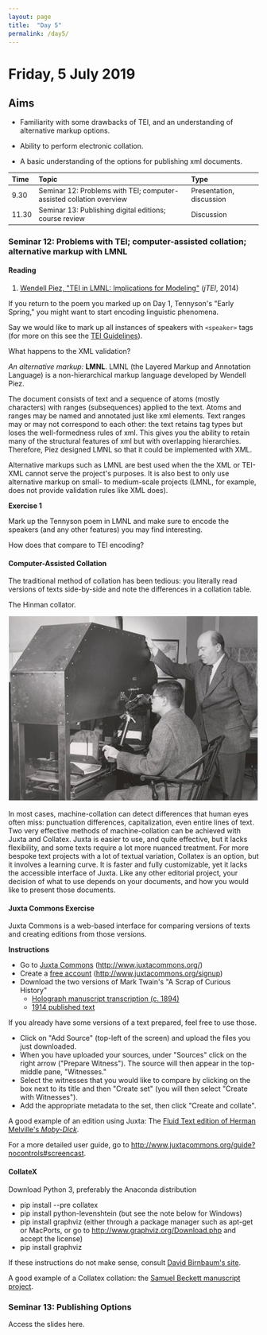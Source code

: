 ```yaml
---
layout: page
title:  "Day 5"
permalink: /day5/
---
```


# Friday, 5 July 2019

## Aims

- Familiarity with some drawbacks of TEI, and an understanding of alternative markup options.

- Ability to perform electronic collation.

- A basic understanding of the options for publishing xml documents.


Time     | Topic                               | Type                    |
:--------| :---------------------------------- |:------------------------|
9.30 | Seminar 12: Problems with TEI; computer-assisted collation overview | Presentation, discussion |
11.30 | Seminar 13: Publishing digital editions; course review | Discussion |

### Seminar 12: Problems with TEI; computer-assisted collation; alternative markup with LMNL

#### Reading

1. [Wendell Piez, "TEI in LMNL: Implications for Modeling"](https://journals.openedition.org/jtei/1337) (*jTEI*, 2014)

If you return to the poem you marked up on Day 1, Tennyson's "Early Spring," you might want to start encoding linguistic phenomena.

Say we would like to mark up all instances of speakers with `<speaker>` tags (for more on this see the [TEI Guidelines](http://www.tei-c.org/release/doc/tei-p5-doc/en/html/DR.html#DRSP)).

What happens to the XML validation?

*An alternative markup:* **LMNL**. LMNL (the Layered Markup and Annotation Language) is a non-hierarchical markup language developed by Wendell Piez.

The document consists of text and a sequence of atoms (mostly characters) with ranges (subsequences) applied to the text. Atoms and ranges may be named and annotated just like xml elements. Text ranges may or may not correspond to each other: the text retains tag types but loses the well-formedness rules of xml. This gives you the ability to retain many of the structural features of xml but with overlapping hierarchies. Therefore, Piez designed LMNL so that it could be implemented with XML.

Alternative markups such as LMNL are best used when the the XML or TEI-XML cannot serve the project's purposes. It is also best to only use alternative markup on small- to medium-scale projects (LMNL, for example, does not provide validation rules like XML does).

**Exercise 1**

Mark up the Tennyson poem in LMNL and make sure to encode the speakers (and any other features) you may find interesting.

How does that compare to TEI encoding?

#### Computer-Assisted Collation

The traditional method of collation has been tedious: you literally read versions of texts side-by-side and note the differences in a collation table.

The Hinman collator.

![hinman](hinman.jpg)

In most cases, machine-collation can detect differences that human eyes often miss: punctuation differences, capitalization, even entire lines of text. Two very effective methods of machine-collation can be achieved with Juxta and Collatex. Juxta is easier to use, and quite effective, but it lacks flexibility, and some texts require a lot more nuanced treatment. For more bespoke text projects with a lot of textual variation, Collatex is an option, but it involves a learning curve. It is faster and fully customizable, yet it lacks the accessible interface of Juxta. Like any other editorial project, your decision of what to use depends on your documents, and how you would like to present those documents.

#### Juxta Commons Exercise

Juxta Commons is a web-based interface for comparing versions of texts and creating editions from those versions.

<strong>Instructions</strong>

* Go to [Juxta Commons](http://www.juxtacommons.org/) (http://www.juxtacommons.org/)
* Create a [free account](http://www.juxtacommons.org/signup)
(http://www.juxtacommons.org/signup)
* Download the two versions of Mark Twain's "A Scrap of Curious History"
  * [Holograph manuscript transcription (c. 1894)](../readings/a-scrap-of-curious-history-ms.txt)
  * [1914 published text](../a-scrap-of-curious-history-harpers-1914.txt)

If you already have some versions of a text prepared, feel free to use those.
* Click on "Add Source" (top-left of the screen) and upload the files you just downloaded.
* When you have uploaded your sources, under "Sources" click on the right arrow ("Prepare Witness"). The source will then appear in the top-middle pane, "Witnesses."
* Select the witnesses that you would like to compare by clicking on the box next to its title and then "Create set" (you will then select "Create with Witnesses").
* Add the appropriate metadata to the set, then click "Create and collate".

A good example of an edition using Juxta: The [Fluid Text edition of Herman Melville's *Moby-Dick*](https://mel.hofstra.edu/expurgating-moby-dick.html).

For a more detailed user guide, go to <http://www.juxtacommons.org/guide?nocontrols#screencast>.

#### CollateX

Download Python 3, preferably the Anaconda distribution

* pip install --pre collatex
* pip install python-levenshtein (but see the note below for Windows)
* pip install graphviz (either through a package manager such as apt-get or MacPorts, or go to http://www.graphviz.org/Download.php and accept the license)
* pip install graphviz

If these instructions do not make sense, consult [David Birnbaum's site](http://collatex.obdurodon.org/installation.xhtml).

A good example of a Collatex collation: the [Samuel Beckett manuscript project](www.beckettarchive.org/).

### Seminar 13: Publishing Options

Access the slides here.
